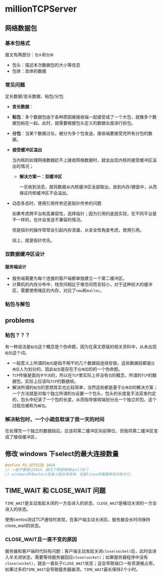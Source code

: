 # millionTCPServer

## 网络数据包

### 基本包格式

报文有两部分：`包头`和`包体`

* 包头：描述本次数据包的大小等信息
* 包体：具体的数据

### 常见问题

定长数据/变长数据、粘包/分包

* **变长数据**：

* **粘包**：多个数据包由于各种原因被接收端一起接受成了一个大包，就像多个数据包粘在一起。此时，就需要根据包头定义的数据长度进行拆包。

* **分包**：当某个数据过长，被分为多个包发送，接收端要接受完所有分包的数据。

* **接受缓冲区溢出**

  当内核的处理网络数据赶不上接收网络数据时，就会出现内核的接受缓冲区溢出的情况；

  * **解决方案一：双缓冲区**

    一旦收到消息，就将数据从内核缓冲区全部取出，放到内存/硬盘中，从而保证内核缓冲区不会溢出。

* 动态多态时，使用引用传参还是指针传参的问题

  如果考虑跨平台和高兼容性，选择指针；因为引用的底层实现，在不同平台是不一样的，也许会发送不兼容的情况。

  但是指针的操作常常会引起内存泄漏，从安全性角度考虑，使用引用。

  综上，就是指针优先。

### 双数据缓冲区设计

#### 服务端设计

* 服务端需要为每个连接的客户端都单独建立一个第二缓冲区。
* 计算机的内存分布中，栈空间相比于堆空间而言较小，对于这种较大的缓冲区，需要使用堆区的内存，对应了`new`和`malloc`。

### 粘包与解包

## problems

### 粘包？？？

有一种说法是`粘包`这个概念是个伪命题，因为在英文原版的相关资料中，从未出现`粘包`这个词。

* 一般意义上所谓的`粘包`是指不相干的几个数据段连续存放，这些数据段都是`应用层`人为划分的。因此`粘包`是存在于`应用层`的的一个伪命题。
* `TCP`传输是面向`字节流`的，所以在`TCP`里实际上并没有`包`的概念，所谓的`TCP`的数据包，实际上应该叫`TCP`的数据帧。
* 解决所谓的`粘包`的思想其实也比较简单，当然这些都是基于`应用层`的解决方案；一个方法就是对每个独立所谓的`包`设置一个包头，包头的长度是手法双发约定的，包头中纪录了一个包的长度，从而指导接收端划分出一个独立的包，这个过程也被称为`解包`。

### 解决粘包时，一个小疏忽耽误了我一天的时间

在处理完一个独立的数据段后，应该将第二缓冲区向前移位，但我将第二缓冲区变成了接收缓冲区，

## 修改 windows 下select的最大连接数量

```c
#define FD_SETSIZE 1024
// 一般不要超过1024，超过了那就使用epoll好了
// windows修改select连接上限非常简单，但是linux则需要修改内核才行。

```

## TIME_WAIT 和 CLOSE_WAIT 问题

`TIME_WAIT`是主动发起关闭的一方会进入的状态、`CLOSE_WAIT`是被动关闭的一方会进入的状态。

使用centos测试TCP通信时发现，在客户端主动关闭后，服务器会长时间保持close_wait的状态。

### CLOSE_WAIT且一直不变的原因

服务器和客户端的代码有问题：客户端主动发起关闭`close(socket)`后，此时会进入半关闭状态，需要等待服务器回应`close(socket)`；如果服务器程序中没有`close(socket)`，就会一直处于`CLOSE_WAIT`状态；这会导致端口一些资源被占用，如果过多的`TIME_WAIT`会导致服务器崩溃。`TIME_WAIT`最长保持2个小时。

